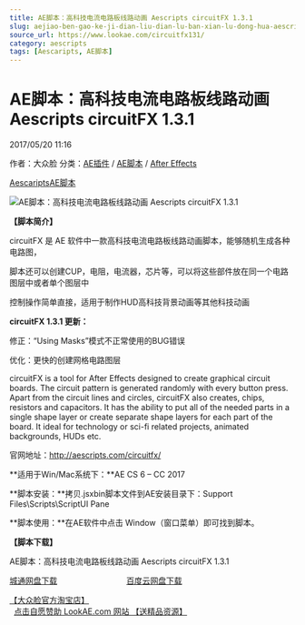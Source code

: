```yaml
---
title: AE脚本：高科技电流电路板线路动画 Aescripts circuitFX 1.3.1
slug: aejiao-ben-gao-ke-ji-dian-liu-dian-lu-ban-xian-lu-dong-hua-aescripts-circuitfx-1-3-1
source_url: https://www.lookae.com/circuitfx131/
category: aescripts
tags: [Aescaripts, AE脚本]
---
```

# AE脚本：高科技电流电路板线路动画 Aescripts circuitFX 1.3.1

2017/05/20 11:16

作者：大众脸
分类：[AE插件](https://www.lookae.com/after-effects/aechajian/) / [AE脚本](https://www.lookae.com/after-effects/aescripts/) / [After Effects](https://www.lookae.com/after-effects/)

[Aescaripts](https://www.lookae.com/tag/aescaripts/)[AE脚本](https://www.lookae.com/tag/ae%e8%84%9a%e6%9c%ac/)

![AE脚本：高科技电流电路板线路动画 Aescripts circuitFX 1.3.1](https://www.lookae.com/wp-content/uploads/2017/02/circuitFX-.jpg "AE脚本：高科技电流电路板线路动画 Aescripts circuitFX 1.3.1-LookAE.com")

**【脚本简介】**

circuitFX 是 AE 软件中一款高科技电流电路板线路动画脚本，能够随机生成各种电路图，

脚本还可以创建CUP，电阻，电流器，芯片等，可以将这些部件放在同一个电路图层中或者单个图层中

控制操作简单直接，适用于制作HUD高科技背景动画等其他科技动画

**circuitFX 1.3.1 更新：**

修正：“Using Masks”模式不正常使用的BUG错误

优化：更快的创建网格电路图层

circuitFX is a tool for After Effects designed to create graphical circuit boards. The circuit pattern is generated randomly with every button press. Apart from the circuit lines and circles, circuitFX also creates, chips, resistors and capacitors. It has the ability to put all of the needed parts in a single shape layer or create separate shape layers for each part of the board. It ideal for technology or sci-fi related projects, animated backgrounds, HUDs etc.

官网地址：http://aescripts.com/circuitfx/

**适用于Win/Mac系统下：**AE CS 6 – CC 2017

**脚本安装：**拷贝.jsxbin脚本文件到AE安装目录下：Support Files\Scripts\ScriptUI Pane

**脚本使用：**在AE软件中点击 Window（窗口菜单）即可找到脚本。

**【脚本下载】**

AE脚本：高科技电流电路板线路动画 Aescripts circuitFX 1.3.1

[城通网盘下载](https://www.pipipan.com/fs/680462-203522668)                               [百度云网盘下载](https://pan.baidu.com/s/1sltvJ0h)

[【大众脸官方淘宝店】](https://lookae.taobao.com/)                [点击自愿赞助 LookAE.com 网站 【送精品资源】](https://www.lookae.com/sponsor/)

